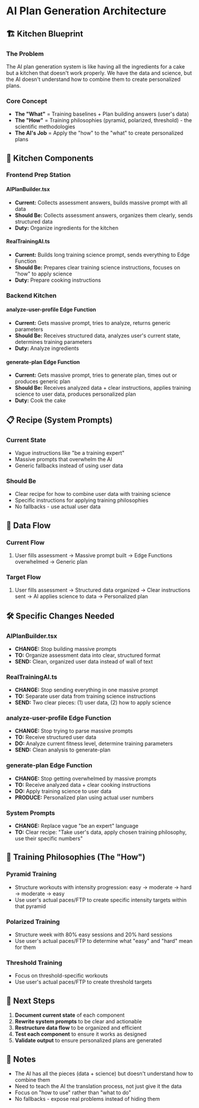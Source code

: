 # AI Plan Generation Architecture

## 🏗️ Kitchen Blueprint

### The Problem
The AI plan generation system is like having all the ingredients for a cake but a kitchen that doesn't work properly. We have the data and science, but the AI doesn't understand how to combine them to create personalized plans.

### Core Concept
- **The "What"** = Training baselines + Plan building answers (user's data)
- **The "How"** = Training philosophies (pyramid, polarized, threshold) - the scientific methodologies
- **The AI's Job** = Apply the "how" to the "what" to create personalized plans

## 🥘 Kitchen Components

### Frontend Prep Station

#### AIPlanBuilder.tsx
- **Current:** Collects assessment answers, builds massive prompt with all data
- **Should Be:** Collects assessment answers, organizes them clearly, sends structured data
- **Duty:** Organize ingredients for the kitchen

#### RealTrainingAI.ts
- **Current:** Builds long training science prompt, sends everything to Edge Function
- **Should Be:** Prepares clear training science instructions, focuses on "how" to apply science
- **Duty:** Prepare cooking instructions

### Backend Kitchen

#### analyze-user-profile Edge Function
- **Current:** Gets massive prompt, tries to analyze, returns generic parameters
- **Should Be:** Receives structured data, analyzes user's current state, determines training parameters
- **Duty:** Analyze ingredients

#### generate-plan Edge Function
- **Current:** Gets massive prompt, tries to generate plan, times out or produces generic plan
- **Should Be:** Receives analyzed data + clear instructions, applies training science to user data, produces personalized plan
- **Duty:** Cook the cake

## 📋 Recipe (System Prompts)

### Current State
- Vague instructions like "be a training expert"
- Massive prompts that overwhelm the AI
- Generic fallbacks instead of using user data

### Should Be
- Clear recipe for how to combine user data with training science
- Specific instructions for applying training philosophies
- No fallbacks - use actual user data

## 🔄 Data Flow

### Current Flow
1. User fills assessment → Massive prompt built → Edge Functions overwhelmed → Generic plan

### Target Flow
1. User fills assessment → Structured data organized → Clear instructions sent → AI applies science to data → Personalized plan

## 🛠️ Specific Changes Needed

### AIPlanBuilder.tsx
- **CHANGE:** Stop building massive prompts
- **TO:** Organize assessment data into clear, structured format
- **SEND:** Clean, organized user data instead of wall of text

### RealTrainingAI.ts
- **CHANGE:** Stop sending everything in one massive prompt
- **TO:** Separate user data from training science instructions
- **SEND:** Two clear pieces: (1) user data, (2) how to apply science

### analyze-user-profile Edge Function
- **CHANGE:** Stop trying to parse massive prompts
- **TO:** Receive structured user data
- **DO:** Analyze current fitness level, determine training parameters
- **SEND:** Clean analysis to generate-plan

### generate-plan Edge Function
- **CHANGE:** Stop getting overwhelmed by massive prompts
- **TO:** Receive analyzed data + clear cooking instructions
- **DO:** Apply training science to user data
- **PRODUCE:** Personalized plan using actual user numbers

### System Prompts
- **CHANGE:** Replace vague "be an expert" language
- **TO:** Clear recipe: "Take user's data, apply chosen training philosophy, use their specific numbers"

## 🎯 Training Philosophies (The "How")

### Pyramid Training
- Structure workouts with intensity progression: easy → moderate → hard → moderate → easy
- Use user's actual paces/FTP to create specific intensity targets within that pyramid

### Polarized Training
- Structure week with 80% easy sessions and 20% hard sessions
- Use user's actual paces/FTP to determine what "easy" and "hard" mean for them

### Threshold Training
- Focus on threshold-specific workouts
- Use user's actual paces/FTP to create threshold targets

## 🚀 Next Steps

1. **Document current state** of each component
2. **Rewrite system prompts** to be clear and actionable
3. **Restructure data flow** to be organized and efficient
4. **Test each component** to ensure it works as designed
5. **Validate output** to ensure personalized plans are generated

## 📝 Notes

- The AI has all the pieces (data + science) but doesn't understand how to combine them
- Need to teach the AI the translation process, not just give it the data
- Focus on "how to use" rather than "what to do"
- No fallbacks - expose real problems instead of hiding them 